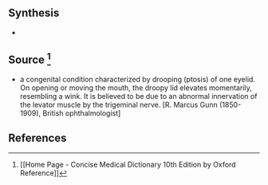 ## Synthesis
- 
## Source [^1]
- a congenital condition characterized by drooping (ptosis) of one eyelid. On opening or moving the mouth, the droopy lid elevates momentarily, resembling a wink. It is believed to be due to an abnormal innervation of the levator muscle by the trigeminal nerve. \[R. Marcus Gunn (1850-1909), British ophthalmologist]
## References

[^1]: [[Home Page - Concise Medical Dictionary 10th Edition by Oxford Reference]]
